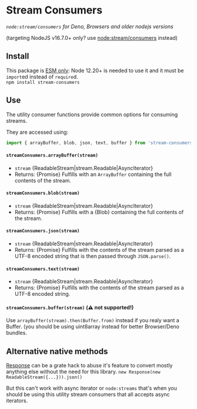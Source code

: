 # Stream Consumers

*`node:stream/consumers` for Deno, Browsers and older nodejs versions*

(targeting NodeJS v16.7.0+ only? use [node:stream/consumers](https://nodejs.org/api/webstreams.html#webstreams_utility_consumers) instead)


## Install
This package is [ESM only](https://gist.github.com/sindresorhus/a39789f98801d908bbc7ff3ecc99d99c):
Node 12.20+ is needed to use it and it must be `import`ed instead of `require`d.<br>
`npm install stream-consumers`

## Use

The utility consumer functions provide common options for consuming
streams.

They are accessed using:

```js
import { arrayBuffer, blob, json, text, buffer } from 'stream-consumers'
```

#### `streamConsumers.arrayBuffer(stream)`

* `stream` {ReadableStream|stream.Readable|AsyncIterator}
* Returns: {Promise} Fulfills with an `ArrayBuffer` containing the full
  contents of the stream.

#### `streamConsumers.blob(stream)`

* `stream` {ReadableStream|stream.Readable|AsyncIterator}
* Returns: {Promise} Fulfills with a {Blob} containing the full contents
  of the stream.

#### `streamConsumers.json(stream)`

* `stream` {ReadableStream|stream.Readable|AsyncIterator}
* Returns: {Promise} Fulfills with the contents of the stream parsed as a
  UTF-8 encoded string that is then passed through `JSON.parse()`.

#### `streamConsumers.text(stream)`

* `stream` {ReadableStream|stream.Readable|AsyncIterator}
* Returns: {Promise} Fulfills with the contents of the stream parsed as a
  UTF-8 encoded string.

#### `streamConsumers.buffer(stream)` (⚠️ not supported!)

Use `arrayBuffer(stream).then(Buffer.from)` instead if you realy want a Buffer.
(you should be using uint8array instead for better Browser/Deno bundles.

## Alternative native methods

[Response](https://developer.mozilla.org/en-US/docs/Web/API/Response?retiredLocale=sv-SE) can be a grate hack to abuse it's feature to convert mostly anything else
without the need for this library.
`new Response(new ReadableStream({...})).json()`

But this can't work with async iterator or `node:streams` that's when you should be using this utility stream consumers that all accepts async iterators.
